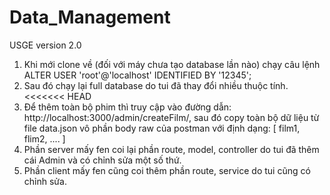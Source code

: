 # Data_Management
USGE version 2.0
1. Khi mới clone về (đối với máy chưa tạo database lần nào) chạy câu lệnh ALTER USER 'root'@'localhost' IDENTIFIED BY '12345';
2. Sau đó chạy lại full database do tui đã thay đổi nhiều thuộc tính.
<<<<<<< HEAD
3. Để thêm toàn bộ phim thì truy cập vào đường dẫn: http://localhost:3000/admin/createFilm/, sau đó copy toàn bộ dữ liệu từ file data.json vô phần body raw của postman với định dạng:
	[
		film1,
		flim2,
		.... 
	]
4. Phần server mấy fen coi lại phần route, model, controller do tui đã thêm cái Admin và có chỉnh sửa một số thứ.
5. Phần client mấy fen cũng coi thêm phần route, service do tui cũng có chỉnh sửa.
